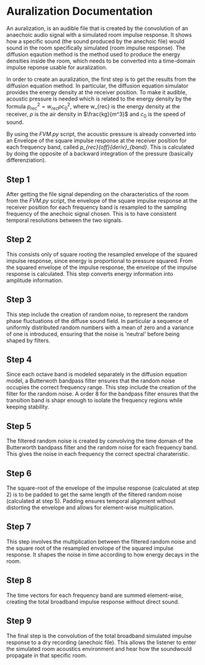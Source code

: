 # Auralization Documentation

An auralization, is an audible file that is created by the convolution of an anaechoic audio signal with a simulated room impulse response. It shows how a specific sound (the sound produced by the anechoic file) would sound in the room specifically simulated (room impulse response). The diffusion eqaution method is the method used to produce the energy densities inside the room, which needs to be converted into a time-domain impulse reponse usable for auralization.

In order to create an auralization, the first step is to get the results from the diffusion equation method. 
In particular, the diffusion equation simulator provides the energy density at the receiver position. To make it audible, acoustic pressure is needed which is related to the energy density by the formula $p_{rec}^2 = w_{rec} \rho c_0^2$, where w_{rec} is the energy density at the receiver, $\rho$ is the air density in $\frac{kg}{m^3}$ and $c_0$ is the speed of sound.   

By using the _FVM.py_ script, the acoustic pressure is already converted into an Envelope of the square impulse response at the receiver position for each frequency band, called *p_\{rec\}_\{off\}_\{deriv\}_\{band\}*. This is calculated by doing the opposite of a backward integration of the pressure (basically differenziation).

## Step 1
After getting the file signal depending on the characteristics of the room from the _FVM.py_ script, the envelope of the square impulse response at the receiver position for each frequency band is resampled to the sampling frequency of the anechoic signal chosen. This is to have consistent temporal resolutions between the two signals.

## Step 2
This consists only of square rooting the resampled envelope of the squared impulse response, since energy is proportional to pressure squared. From the squared envelope of the impulse response, the envelope of the impulse response is calculated. This step converts energy information into amplitude information.

## Step 3
This step include the creation of random noise, to represent the random phase fluctuations of the diffuse sound field. In particular a sequence of uniformly distributed random numbers with a mean of zero and a variance of one is introduced, ensuring that the noise is 'neutral' before being shaped by filters.

## Step 4
Since each octave band is modeled separately in the diffusion equation model, a Butterwoth bandpass filter ensures that the random noise occupies the correct frequency range. This step include the creation of the filter for the random noise. A order 8 for the bandpass filter ensures that the transition band is shapr enough to isolate the frequency regions while keeping stability.

## Step 5
The filtered random noise is created by convolving the time domain of the Butterworth bandpass filter and the random noise for each frequency band. This gives the noise in each frequency the correct spectral charateristic. 

## Step 6
The square-root of the envelope of the impulse response (calculated at step 2) is to be padded to get the same length of the filtered random noise (calculated at step 5). Padding ensures temporal alignment without distorting the envelope and allows for element-wise multiplication.

## Step 7 
This step involves the multiplication between the filtered random noise and the square root of the resampled envolope of the squared impulse response. It shapes the noise in time according to how energy decays in the room.

## Step 8
The time vectors for each frequency band are summed element-wise, creating the total broadband impulse response without direct sound.

## Step 9 
The final step is the convolution of the total broadband simulated impulse response to a dry recording (anechoic file). This allows the listener to enter the simulated room acoustics environment and hear how the soundwould propagate in that specific room.